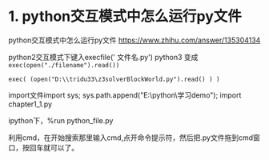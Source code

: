 


# 1. python交互模式中怎么运行py文件





python交互模式中怎么运行py文件
https://www.zhihu.com/answer/135304134



python2交互模式下键入execfile(' 文件名.py')
python3 变成 `exec(open("./filename").read())`

```
exec( (open("D:\\tridu33\z3solverBlockWorld.py").read() ) )
```


import文件import sys;
sys.path.append("E:\python\学习demo");
import chapter1_1.py


ipython下，%run python_file.py

利用cmd，在开始搜索那里输入cmd,点开命令提示符，然后把.py文件拖到cmd窗口，按回车就可以了。






